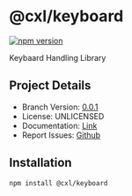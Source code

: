 # @cxl/keyboard 
	
[![npm version](https://badge.fury.io/js/%40cxl%2Fkeyboard.svg)](https://badge.fury.io/js/%40cxl%2Fkeyboard)

Keybaard Handling Library

## Project Details

-   Branch Version: [0.0.1](https://npmjs.com/package/@cxl/keyboard/v/0.0.1)
-   License: UNLICENSED
-   Documentation: [Link](https://cxlio.github.io/cxl/keyboard)
-   Report Issues: [Github](https://github.com/cxlio/cxl/issues)

## Installation

	npm install @cxl/keyboard

